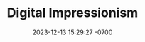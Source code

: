 ---
layout: post
title:  "Digital Impressionism"
date:   2023-12-13 15:29:27 -0700
categories: articles
permalink: /digital-impressionism/
---